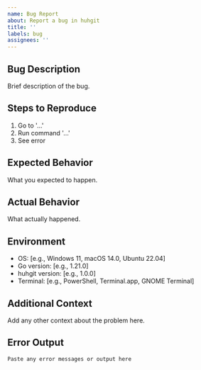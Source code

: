 ```yaml
---
name: Bug Report
about: Report a bug in huhgit
title: ''
labels: bug
assignees: ''
---
```


## Bug Description

Brief description of the bug.

## Steps to Reproduce

1. Go to '...'
2. Run command '...'
3. See error

## Expected Behavior

What you expected to happen.

## Actual Behavior

What actually happened.

## Environment

- OS: [e.g., Windows 11, macOS 14.0, Ubuntu 22.04]
- Go version: [e.g., 1.21.0]
- huhgit version: [e.g., 1.0.0]
- Terminal: [e.g., PowerShell, Terminal.app, GNOME Terminal]

## Additional Context

Add any other context about the problem here.

## Error Output

```
Paste any error messages or output here
```
